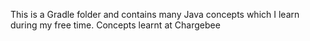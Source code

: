 This is a Gradle folder and contains many Java concepts which I learn during my free time.
Concepts learnt at Chargebee
